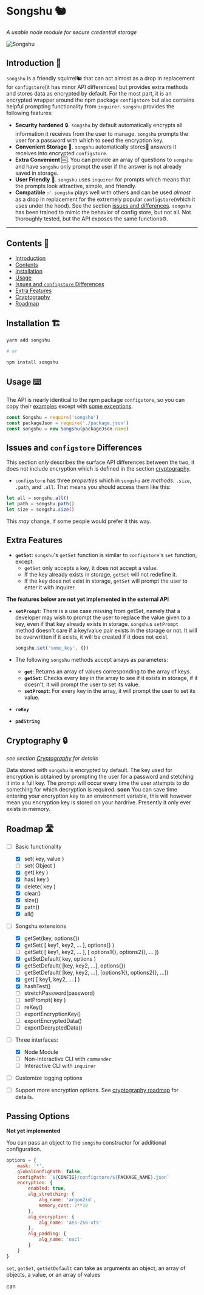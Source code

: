 # Songshu 🐿️

_A usable node module for secure credential storage_

![Songshu](https://raw.githubusercontent.com/mithrayls/songshu/master/songshu.png)

## <a name="introduction"></a>Introduction 🔰

`songshu` is a friendly squirrel🐿️ that can act almost as a drop in replacement for `configstore`(it has minor API differences) but provides extra methods and stores data as encrypted by default. For the most part, it is an encrypted wrapper around the npm package `configstore` but also contains helpful prompting functionality from `inquirer`. `songshu` provides the following features:

-   **Security hardened** 🔒. `songshu` by default automatically encrypts all information it receives from the user to manage. `songshu` prompts the user for a password with which to seed the encryption key.
-   **Convenient Storage** 🌰. `songshu` automatically stores🌰 answers it receives into encrypted `configstore`.
-   **Extra Convenient** 🆒. You can provide an array of questions to `songshu` and have `songshu` only prompt the user if the answer is not already saved in storage.
-   **User Friendly** 🙂. `songshu` uses `inquirer` for prompts which means that the prompts look attractive, simple, and friendly.
-   **Compatible** ✅. `songshu` plays well with others and can be used _almost_ as a drop in replacement for the extremely popular `configstore`(which it uses under the hood). See the section [issues and differences](#issues-and-configstore-differences). `songshu` has been trained to mimic the behavior of config store, but not all. Not thoroughly tested, but the API exposes the same functions⚙️.

---

## <a name="contents"></a>Contents 📖

-   [Introduction](#introduction)
-   [Contents](#contents)
-   [Installation](#installation)
-   [Usage](#usage)
-   [Issues and `configstore` Differences](#issues-and-configstore-differencs)
-   [Extra Features](#extra-features)
-   [Cryptography](#cryptography)
-   [Roadmap](#roadmap)

## <a name="installation"></a>Installation 🏗️

```sh
yarn add songshu

# or

npm install songshu
```

## <a name="usage"></a>Usage ⌨️

The API is nearly identical to the npm package `configstore`, so you can copy their [examples](https://github.com/yeoman/configstore) except with [some exceptions](#issues-and-configstore-differences).

```javascript
const Songshu = require('songshu')
const packageJson = require('./package.json')
const songshu = new Songshu(packageJson.name)
```

## Issues and `configstore` Differences

This section only describes the surface API differences between the two, it does not include encryption which is defined in the section [cryptography](#cryptography-).

-   `configstore` has three _properties_ which in `songshu` are _methods_: `.size`, `.path`, and `.all`. That means you should access them like this:

```javascript
let all = songshu.all()
let path = songshu.path()
let size = songshu.size()
```

This _may_ change, if some people would prefer it this way.

## Extra Features

-   **`getSet`**: `songshu`'s `getSet` function is similar to `configstore`'s `set` function, except:
    -   `getSet` only accepts a key, it does not accept a value.
    -   If the key already exists in storage, `getSet` will not redefine it.
    -   If the key does not exist in storage, `getSet` will prompt the user to enter it with inquirer.

**The features below are not yet implemented in the external API**

-   **`setPrompt`**: There is a use case missing from getSet, namely that a developer may wish to prompt the user to replace the value given to a key, even if that key already exists in storage. `songshu`s `setPrompt` method doesn't care if a key/value pair exists in the storage or not. It will be overwritten if it exists, it will be created if it does not exist.

    ```javascript
    songshu.set('some_key', {})
    ```

-   The following `songshu` methods accept arrays as parameters:

    -   **`get`**: Returns an array of values corresponding to the array of keys.
    -   **`getSet`**: Checks every key in the array to see if it exists in storage, if it doesn't, it will prompt the user to set its value.
    -   **`setPrompt`**: For every key in the array, it will prompt the user to set its value.

-   **`reKey`**
-   **`padString`**

## <a name="cryptography"></a>Cryptography 🔒

_see section [Cryptography](https://github.com/mithrayls/songshu/tree/master/lib/cryptography) for details_

Data stored with `songshu` is encrypted by default. The key used for encryption is obtained by prompting the user for a password and stetching it into a full key. The prompt will occur every time the user attempts to do something for which decryption is required. **soon** You can save time entering your encryption key to an environment variable, this will however mean you encryption key is stored on your hardrive. Presently it only ever exists in memory.

## <a name="roadmap"></a> Roadmap 🛣️

-   [ ] Basic functionality

    -   [x] set( key, value )
    -   [ ] set( Object )
    -   [x] get( key )
    -   [x] has( key )
    -   [x] delete( key )
    -   [x] clear()
    -   [x] size()
    -   [x] path()
    -   [x] all()

-   [ ] Songshu extensions

    -   [x] getSet(key, options{})
    -   [x] getSet( [ key1, key2, ... ], options{} )
    -   [ ] getSet( [ key1, key2, ... ], [ options1{}, options2{}, ... ])
    -   [x] getSetDefault( key, options )
    -   [x] getSetDefault( [key, key2, ...], options{})
    -   [ ] getSetDefault( [key, key2, ...], [options1{}, options2{}, ...])
    -   [x] get( [ key1, key2, ... ] )
    -   [x] hashTest()
    -   [ ] stretchPassword(password)
    -   [ ] setPrompt( key ) <!-- How is this different from .set?-->
    -   [ ] reKey()
    -   [ ] exportEncryptionKey()
    -   [ ] exportEncryptedData()
    -   [ ] exportDecryptedData()

-   [ ] Three interfaces:

    -   [x] Node Module
    -   [ ] Non-Interactive CLI with `commander`
    -   [ ] Interactive CLI with `inquirer`

-   [ ] Customize logging options

-   [ ] Support more encryption options. See [cryptography roadmap](https://github.com/mithrayls/songshu/tree/master/lib/cryptography/#roadmap) for details.

[kdfs]: https://en.wikipedia.org/wiki/Key_derivation_function 'Key Derivation Functions'
[node_algs]: https://nodejs.org/api/crypto.html#crypto_crypto_createcipheriv_algorithm_key_iv_options 'Node ciphers'
[tweetnacl]: https://github.com/dchest/tweetnacl-js 'tweetnacl-js'
[padding]: http://www.crypto-it.net/eng/theory/padding.html 'Summary of padding types'

## Passing Options

**Not yet implemented**

You can pass an object to the `songshu` constructor for additional configuration.

```javascript
options = {
    mask: '*',
    globalConfigPath: false,
    configPath: `${CONFIG}/configstore/${PACKAGE_NAME}.json`
    encryption: {
        enabled: true,
        alg_stretching: {
            alg_name: 'argon2id',
            memory_cost: 2**18
        },
        alg_encryption: {
            alg_name: 'aes-256-xts'
        },
        alg_padding: {
            alg_name: 'nacl'
        }
    }
}
```

`set`, `getSet`, `getSetDefault` can take as arguments an object, an array of objects, a value, or an array of values

can

